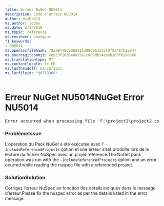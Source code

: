 ```yaml
---
title: Erreur NuGet NU5014
description: Code d’erreur NU5014
author: mishra14
ms.author: jodou
ms.date: 8/3/2018
ms.topic: reference
ms.reviewer: anangaur
f1_keywords:
- NU5014
ms.openlocfilehash: 782a9446c90b8a1bd08d963d32f0f8a46fb22e47
ms.sourcegitcommit: ee6c3f203648a5561c809db54ebeb1d0f0598b68
ms.translationtype: MT
ms.contentlocale: fr-FR
ms.lasthandoff: 01/26/2021
ms.locfileid: "98778360"
---
```

# <a name="nuget-error-nu5014"></a><span data-ttu-id="87108-103">Erreur NuGet NU5014</span><span class="sxs-lookup"><span data-stu-id="87108-103">NuGet Error NU5014</span></span>
<pre>Error occurred when processing file 'F:\project2\project2.csproj': The 'id' start tag on line 4 position 10 does not match the end tag of 'ids'. Line 4, position 20.</pre>

### <a name="issue"></a><span data-ttu-id="87108-104">Problème</span><span class="sxs-lookup"><span data-stu-id="87108-104">Issue</span></span>

<span data-ttu-id="87108-105">L’opération du Pack NuGet a été exécutée avec l' `-IncludeReferencedProjects` option et une erreur s’est produite lors de la lecture du fichier NuSpec avec un projet référencé.</span><span class="sxs-lookup"><span data-stu-id="87108-105">The NuGet pack operation was run with the `-IncludeReferencedProjects` option and an error ocurred while reading the nuspec file with a referenced project.</span></span>


### <a name="solution"></a><span data-ttu-id="87108-106">Solution</span><span class="sxs-lookup"><span data-stu-id="87108-106">Solution</span></span>

<span data-ttu-id="87108-107">Corrigez l’erreur NuSpec en fonction des détails indiqués dans le message d’erreur.</span><span class="sxs-lookup"><span data-stu-id="87108-107">Please fix the nuspec error as per the details listed in the error message.</span></span>

